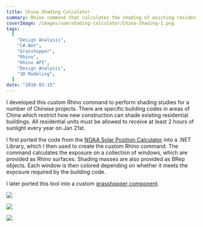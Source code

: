 ```yaml
---
title: China Shading Calculator
summary: Rhino command that calculates the shading of existing residential units by new construction
coverImage: /images/som/shading-calculator/China-Shading-1.png
tags:
  [
    "Design Analysis",
    "C#.Net",
    "Grasshopper",
    "Rhino",
    "Rhino API",
    "Design Analysis",
    "3D Modeling",
  ]
date: "2010-03-15"
---
```


I developed this custom Rhino command to perform shading studies for a number of Chinese projects. There are specific building codes in areas of China which restrict how new construction can shade existing residential buildings. All residential units must be allowed to receive at least 2 hours of sunlight every year on Jan 21st.

I first ported the code from the [NOAA Solar Position Calculator](http://www.esrl.noaa.gov/gmd/grad/solcalc/azel.html) into a .NET Library, which I then used to create the custom Rhino command. The command calculates the exposure on a collection of windows, which are provided as Rhino surfaces. Shading masses are also provided as BRep objects. Each window is then colored depending on whether it meets the exposure required by the building code.

I later ported this tool into a custom [grasshopper component](/projects/som/ghx-solar-position).

![](/images/som/shading-calculator/2012-04-11_220400.png)

![](/images/som/shading-calculator/2012-04-11_220202.png)

![](/images/som/shading-calculator/China-Shading-2.png)
